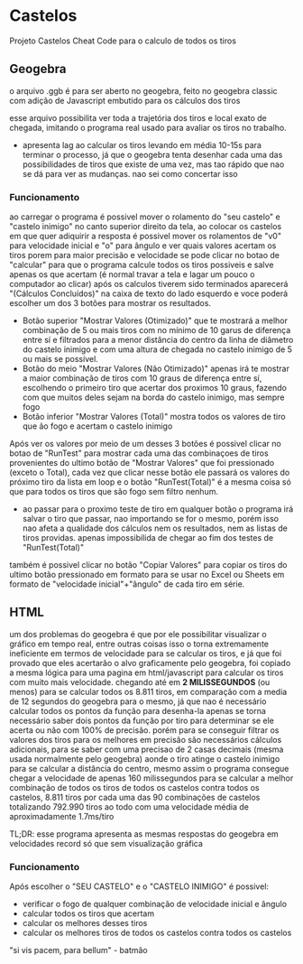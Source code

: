 # Castelos
Projeto Castelos Cheat Code para o calculo de todos os tiros

## Geogebra
o arquivo .ggb é para ser aberto no geogebra, feito no geogebra classic com adição de Javascript embutido para os cálculos dos tiros

esse arquivo possibilita ver toda a trajetória dos tiros e local exato de chegada, imitando o programa real usado para avaliar os tiros no trabalho.

- apresenta lag ao calcular os tiros levando em média 10-15s para terminar o processo, já que o geogebra tenta desenhar cada uma das possibilidades de tiros que existe de uma vez, mas tao rápido que nao se dá para ver as mudanças. nao sei como concertar isso

### Funcionamento

ao carregar o programa é possivel mover o rolamento do "seu castelo" e "castelo inimigo" no canto superior direito da tela, ao colocar os castelos em que quer adiquirir a resposta é possivel mover os rolamentos de "v0" para velocidade inicial e "o" para ângulo e ver quais valores acertam os tiros
porem para maior precisão e velocidade se pode clicar no botao de "calcular" para que o programa calcule todos os tiros possiveis e salve apenas os que acertam (é normal travar a tela e lagar um pouco o computador ao clicar)
após os calculos tiverem sido terminados aparecerá "(Cálculos Concluídos)" na caixa de texto do lado esquerdo e voce poderá escolher um dos 3 botões para mostrar os resultados.
- Botão superior "Mostrar Valores (Otimizado)" que te mostrará a melhor combinação de 5 ou mais tiros com no mínimo de 10 garus de diferença entre sí e filtrados para a menor distância do centro da linha de diâmetro do castelo inimigo e com uma altura de chegada no castelo inimigo de 5 ou mais se possível.
- Botão do meio "Mostrar Valores (Não Otimizado)" apenas irá te mostrar a maior combinação de tiros com 10 graus de diferença entre sí, escolhendo o primeiro tiro que acertar dos proximos 10 graus, fazendo com que muitos deles sejam na borda do castelo inimigo, mas sempre fogo
- Botão inferior "Mostrar Valores (Total)" mostra todos os valores de tiro que ão fogo e acertam o castelo inimigo

Após ver os valores por meio de um desses 3 botões é possivel clicar no botao de "RunTest" para mostrar cada uma das combinaçoes de tiros provenientes do ultimo botão de "Mostrar Valores" que foi pressionado (exceto o Total), cada vez que clicar nesse botão ele passará os valores do próximo tiro da lista em loop e o botão "RunTest(Total)" é a mesma coisa só que para todos os tiros que são fogo sem filtro nenhum.
- ao passar para o proximo teste  de tiro em qualquer botão o programa irá salvar o tiro que passar, nao importando se for o mesmo, porém isso nao afeta a qualidade dos cálculos nem os resultados, nem as listas de tiros providas. apenas impossibilida de chegar ao fim dos testes de "RunTest(Total)"

também é possivel clicar no botão "Copiar Valores" para copiar os tiros do ultimo botão pressionado em formato para se usar no Excel ou Sheets em formato de "velocidade inicial"+"ângulo" de cada tiro em série.

## HTML

um dos problemas do geogebra é que por ele possibilitar visualizar o gráfico em tempo real, entre outras coisas isso o torna extremamente ineficiente em termos de velocidade para se calcular os tiros, e já que foi provado que eles acertarão o alvo graficamente pelo geogebra, foi copiado a mesma lógica para uma pagina em html/javascript para calcular os tiros com muito mais velocidade. chegando até em **2 MILISSEGUNDOS** (ou menos) para se calcular todos os 8.811 tiros, em comparação com a media de 12 segundos do geogebra para o mesmo, já que nao é necessário calcular todos os pontos da função para desenha-la apenas se torna necessário saber dois pontos da função por tiro para determinar se ele acerta ou não com 100% de precisão.
porém para se conseguir filtrar os valores dos tiros para os melhores em precisão são necessários cálculos adicionais, para se saber com uma precisao de 2 casas decimais (mesma usada normalmente pelo geogebra) aonde o tiro atinge o castelo inimigo para se calcular a distância do centro, mesmo assim o programa consegue chegar a velocidade de apenas 160 milissegundos para se calcular a melhor combinação de todos os tiros de todos os castelos contra todos os castelos, 8.811 tiros por cada uma das 90 combinações de castelos totalizando 792.990 tiros ao todo com uma velocidade média de aproximadamente 1.7ms/tiro

TL;DR: esse programa apresenta as mesmas respostas do geogebra em velocidades record só que sem visualização gráfica 

### Funcionamento

Após escolher o "SEU CASTELO" e o "CASTELO INIMIGO" é possivel:
- verificar o fogo de qualquer combinação de velocidade inicial e ângulo
- calcular todos os tiros que acertam
- calcular os melhores desses tiros
- calcular os melhores tiros de todos os castelos contra todos os castelos 

"si vis pacem, para bellum" - batmão
